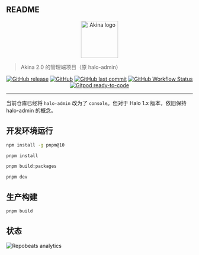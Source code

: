 ## README

<p align="center">
    <a href="https://www.halo.run" target="_blank" rel="noopener noreferrer">
        <img width="100" src="https://www.akina.run/logo" alt="Akina logo" />
    </a>
</p>

> Akina 2.0 的管理端项目（原 halo-admin）

<p align="center">
<a href="https://github.com/halo-dev/console/releases"><img alt="GitHub release" src="https://img.shields.io/github/release/halo-dev/console.svg?style=flat-square" /></a>
<a href="https://github.com/halo-dev/console/blob/master/LICENSE"><img alt="GitHub" src="https://img.shields.io/github/license/halo-dev/console?style=flat-square"></a>
<a href="https://github.com/halo-dev/console/commits"><img alt="GitHub last commit" src="https://img.shields.io/github/last-commit/halo-dev/console.svg?style=flat-square"></a>
<a href="https://github.com/halo-dev/console/actions"><img alt="GitHub Workflow Status" src="https://img.shields.io/github/actions/workflow/status/halo-dev/console/main.yml?branch=main&style=flat-square"/></a>
<a href="https://gitpod.io/#https://github.com/halo-dev/console"><img alt="Gitpod ready-to-code" src="https://img.shields.io/badge/Gitpod-ready--to--code-blue?logo=gitpod&style=flat-square"/></a>
</p>

---

当前仓库已经将 `halo-admin` 改为了 `console`。但对于 Halo 1.x 版本，依旧保持 halo-admin 的概念。

## 开发环境运行

```bash
npm install -g pnpm@10
```

```bash
pnpm install
```

```bash
pnpm build:packages
```

```bash
pnpm dev
```

## 生产构建

```bash
pnpm build
```

## 状态

![Repobeats analytics](https://repobeats.axiom.co/api/embed/2db66f0e740d300f1bc6417d4465594755a5545d.svg "Repobeats analytics image")
